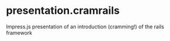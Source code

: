 presentation.cramrails
======================

Impress.js presentation of an introduction (cramming!) of the rails framework